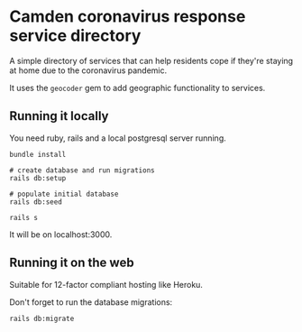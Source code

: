 # Camden coronavirus response service directory

A simple directory of services that can help residents cope if they're staying at home due to the coronavirus pandemic.

It uses the `geocoder` gem to add geographic functionality to services.

## Running it locally

You need ruby, rails and a local postgresql server running.

```
bundle install

# create database and run migrations
rails db:setup

# populate initial database
rails db:seed

rails s
```

It will be on localhost:3000.

## Running it on the web

Suitable for 12-factor compliant hosting like Heroku.

Don't forget to run the database migrations:

```
rails db:migrate
```